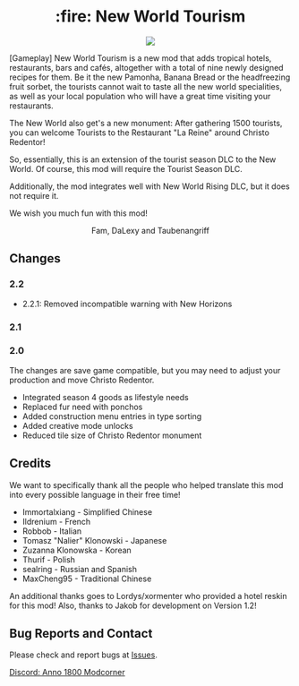 <h1 align="center">:fire: New World Tourism</h1>

<p align="center">
    <img src ="./doc/screen0.jpg">
</p>

[Gameplay] New World Tourism is a new mod that adds tropical hotels, restaurants, bars and cafés, altogether with a total of nine newly designed recipes for them. Be it the new Pamonha, Banana Bread or the headfreezing fruit sorbet, the tourists cannot wait to taste all the new world specialities, as well as your local population who will have a great time visiting your restaurants.

The New World also get's a new monument: After gathering 1500 tourists, you can welcome Tourists to the Restaurant "La Reine" around Christo Redentor!

So, essentially, this is an extension of the tourist season DLC to the New World. Of course, this mod will require the Tourist Season DLC.

Additionally, the mod integrates well with New World Rising DLC, but it does not require it.

We wish you much fun with this mod!

<p align="center">
    Fam, DaLexy and Taubenangriff
</p>

## Changes

### 2.2

- 2.2.1: Removed incompatible warning with New Horizons

### 2.1



### 2.0

The changes are save game compatible, but you may need to adjust your production and move Christo Redentor.

- Integrated season 4 goods as lifestyle needs
- Replaced fur need with ponchos
- Added construction menu entries in type sorting
- Added creative mode unlocks
- Reduced tile size of Christo Redentor monument

## Credits

We want to specifically thank all the people who helped translate this mod into every possible language in their free time!

- Immortalxiang - Simplified Chinese
- Ildrenium - French
- Robbob - Italian
- Tomasz "Nalier" Klonowski - Japanese
- Zuzanna Klonowska - Korean
- Thurif - Polish
- sealring - Russian and Spanish
- MaxCheng95 - Traditional Chinese

An additional thanks goes to Lordys/xormenter who provided a hotel reskin for this mod!
Also, thanks to Jakob for development on Version 1.2!

## Bug Reports and Contact

Please check and report bugs at [Issues](https://github.com/anno-mods/New-World-Tourism/issues).

[Discord: Anno 1800 Modcorner](https://discord.com/invite/KtfWbev)
